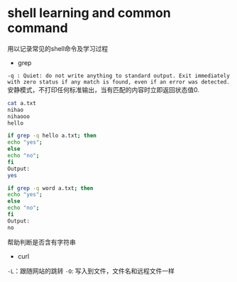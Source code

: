 # shell learning and common command

用以记录常见的shell命令及学习过程

- grep

`-q : Quiet: do not write anything to standard output. Exit immediately with zero status if any match is found, even if an error was detected.`
安静模式，不打印任何标准输出，当有匹配的内容时立即返回状态值0.

```bash
cat a.txt
nihao
nihaooo
hello

if grep -q hello a.txt; then
echo "yes";
else
echo "no";
fi
Output:
yes

if grep -q word a.txt; then
echo "yes";
else
echo "no";
fi
Output:
no
```

帮助判断是否含有字符串

- curl

`-L`：跟随网站的跳转
`-O`: 写入到文件，文件名和远程文件一样
